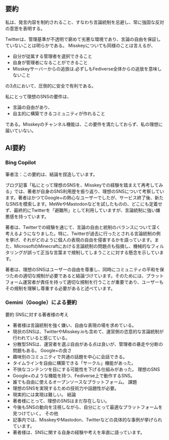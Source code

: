 ## 要約

私は、発言内容を制約されること、すなわち言論統制を忌避し、常に強固な反対の意思を表明する。

Twitterは、管理基準が不透明で窮めて劣悪な環境であり、言論の自由を保証していないことは明らかである。
Misskeyについても同様のことは言えるが、

- 自分が従属する管理者を選択できること
- 自身が管理者になることができること
- Misskeyサーバーからの追放は.必ずしもFediverse全体からの追放を意味しないこと

の3点において、圧倒的に安全で有利である。

私にとって理想のSNSの要件は、

- 言論の自由があり、
- 自主的に構築できるコミュニティが作れること

である。Misskeyのチャンネル機能は、この要件を満たしておらず、私の理想に届いていない。


## AI要約

### Bing Copilot

筆者注：この要約は、結論を捏造しています。

ブログ記事「私にとって理想のSNSを、Misskeyでの経験を踏まえて再考してみる」では、著者が自身のSNS利用歴を振り返り、理想のSNSについて考察しています。著者はかつてGoogle+の熱心なユーザーでしたが、サービス終了後、新たなSNSを模索します。MeWeやMastodonなどを試したものの、どこにも定着せず、最終的にTwitterを「避難所」として利用していますが、言論統制に強い嫌悪感を持っています。

著者は、Twitterでの経験を通じて、言論の自由と統制のバランスについて深く考えるようになりました。特に、Twitterが過去に行ったとされる言論統制の例を挙げ、それがどのように個人の表現の自由を侵害するかを語っています。また、MicrosoftのMinecraftにおける言論統制の問題点も指摘し、機械的なフィルタリングが誤って正当な言葉まで規制してしまうことに対する懸念を示しています。

著者は、理想のSNSはユーザーの自由を尊重し、同時にコミュニティの平和を保つための適切な規制が必要であると結論づけています。そのためには、プラットフォーム運営者が責任を持って適切な規制を行うことが重要であり、ユーザーもその規制を理解し尊重する必要があると述べています。

### Gemini（Google）による要約

要約
SNSに対する著者様の考え
 * 著者様は言論統制を強く嫌い、自由な表現の場を求めている。
 * 現状のSNSは、TwitterやMisskey.ioも含めて、運営側の恣意的な言論統制が行われていると感じている。
 * 分散型SNSは、運営者を選ぶ自由がある点は良いが、管理者の暴走や分断の問題もある。
Google+の良さ
 * 趣味別のコミュニティで共通の話題を中心に会話できる。
 * タイムラインを自由に構築できる「サークル」機能があった。
 * 不快なコンテンツを目にする可能性を下げる仕組みがあった。
理想のSNS
 * Google+のような機能を持つ、Fediverse上で動作するSNS。
 * 誰でも自由に使えるオープンソースなプラットフォーム。
課題
 * 理想のSNSを実現するための技術力や話題性が必要。
 * 現実的には実現は難しい。
結論
 * 著者様にとって、理想のSNSはまだ存在しない。
 * 今後もSNSの動向を注視しながら、自分にとって最適なプラットフォームを見つけていく。
その他
 * 記事内では、MisskeyやMastodon、Twitterなどの具体的な事例が挙げられています。
 * 著者様は、SNSに関する自身の経験や考えを率直に語っています。
